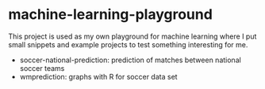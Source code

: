 machine-learning-playground
===========================

This project is used as my own playground for machine learning where I put small snippets and example projects to test something interesting for me.

- soccer-national-prediction: prediction of matches between national soccer teams
- wmprediction: graphs with R for soccer data set
